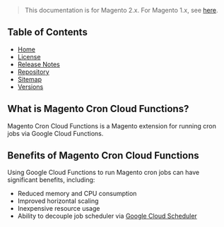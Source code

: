 <blockquote class="important">This documentation is for Magento 2.x. For Magento 1.x, see <a href="https://docs.auroraextensions.com/magento/extensions/1.x/magecroncloudfunctions/latest/">here</a>.</blockquote>

## Table of Contents

- [Home](https://docs.auroraextensions.com/magento/extensions/2.x/magentocroncloudfunctions/latest/)
- [License](https://docs.auroraextensions.com/magento/extensions/2.x/magentocroncloudfunctions/LICENSE.txt)
- [Release Notes](https://docs.auroraextensions.com/magento/extensions/2.x/magentocroncloudfunctions/RELEASE_NOTES.txt)
- [Repository](https://github.com/auroraextensions/magentocroncloudfunctions)
- [Sitemap](https://docs.auroraextensions.com/magento/extensions/2.x/magentocroncloudfunctions/latest/sitemap.xml)
- [Versions](https://docs.auroraextensions.com/magento/extensions/2.x/magentocroncloudfunctions/)

## What is Magento Cron Cloud Functions?

Magento Cron Cloud Functions is a Magento extension for running cron jobs via Google Cloud Functions.

## Benefits of Magento Cron Cloud Functions

Using Google Cloud Functions to run Magento cron jobs can have significant benefits, including:

+ Reduced memory and CPU consumption
+ Improved horizontal scaling
+ Inexpensive resource usage
+ Ability to decouple job scheduler via [Google Cloud Scheduler](https://cloud.google.com/scheduler/)
